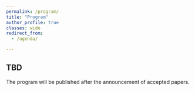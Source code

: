 ```yaml
---
permalink: /program/
title: "Program"
author_profile: true
classes: wide
redirect_from: 
  - /agenda/

---
```


## TBD
The program will be published after the announcement of accepted papers. 


